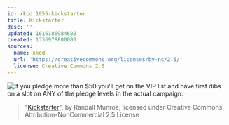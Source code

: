 ```yaml
---
id: xkcd.1055-kickstarter
title: Kickstarter
desc: ''
updated: 1616186984688
created: 1336978800000
sources:
  name: xkcd
  url: 'https://creativecommons.org/licenses/by-nc/2.5/'
  license: Creative Commons 2.5
---
```

![If you pledge more than $50 you'll get on the VIP list and have first dibs on a slot on ANY of the pledge levels in the actual campaign.](https://imgs.xkcd.com/comics/kickstarter.png)
> "[Kickstarter](https://xkcd.com/1055/)", by Randall Munroe, licensed under Creative Commons Attribution-NonCommercial 2.5 License
